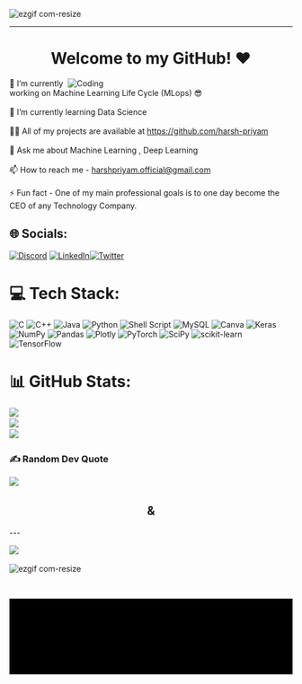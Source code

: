 ![ezgif com-resize](https://user-images.githubusercontent.com/96889318/219773794-ea6cd9b7-cde6-4452-8841-9c099d83c3f9.gif)
<hr>
<h1 align="center">Welcome to my GitHub! ❤️</h1>
<img align="right" alt="Coding" width="400" src="https://media.tenor.com/NOYF3f82b_gAAAAC/programmer.gif">

🔭 I’m currently working on Machine Learning Life Cycle (MLops) 😎 <br><br>🌱 I’m currently learning Data Science<br><br>👨‍💻 All of my projects are available at https://github.com/harsh-priyam<br><br>💬 Ask me about Machine Learning , Deep Learning<br><br>📫 How to reach me - harshpriyam.official@gmail.com<br><br>⚡ Fun fact - One of my main professional goals is to one day become the CEO of any Technology Company.

## 🌐 Socials:
[![Discord](https://img.shields.io/badge/Discord-%237289DA.svg?logo=discord&logoColor=white)](https://discord.gg/HarshPriyam#4629) [![LinkedIn](https://img.shields.io/badge/LinkedIn-%230077B5.svg?logo=linkedin&logoColor=white)](https://linkedin.com/in/harsh-priyam/)[![Twitter](https://img.shields.io/badge/Twitter-%231DA1F2.svg?logo=Twitter&logoColor=white)](https://twitter.com/harshpriyam29) 

# 💻 Tech Stack:
![C](https://img.shields.io/badge/c-%2300599C.svg?style=for-the-badge&logo=c&logoColor=white) ![C++](https://img.shields.io/badge/c++-%2300599C.svg?style=for-the-badge&logo=c%2B%2B&logoColor=white) ![Java](https://img.shields.io/badge/java-%23ED8B00.svg?style=for-the-badge&logo=java&logoColor=white) ![Python](https://img.shields.io/badge/python-3670A0?style=for-the-badge&logo=python&logoColor=ffdd54) ![Shell Script](https://img.shields.io/badge/shell_script-%23121011.svg?style=for-the-badge&logo=gnu-bash&logoColor=white) ![MySQL](https://img.shields.io/badge/mysql-%2300f.svg?style=for-the-badge&logo=mysql&logoColor=white) ![Canva](https://img.shields.io/badge/Canva-%2300C4CC.svg?style=for-the-badge&logo=Canva&logoColor=white) ![Keras](https://img.shields.io/badge/Keras-%23D00000.svg?style=for-the-badge&logo=Keras&logoColor=white) ![NumPy](https://img.shields.io/badge/numpy-%23013243.svg?style=for-the-badge&logo=numpy&logoColor=white) ![Pandas](https://img.shields.io/badge/pandas-%23150458.svg?style=for-the-badge&logo=pandas&logoColor=white) ![Plotly](https://img.shields.io/badge/Plotly-%233F4F75.svg?style=for-the-badge&logo=plotly&logoColor=white) ![PyTorch](https://img.shields.io/badge/PyTorch-%23EE4C2C.svg?style=for-the-badge&logo=PyTorch&logoColor=white) ![SciPy](https://img.shields.io/badge/SciPy-%230C55A5.svg?style=for-the-badge&logo=scipy&logoColor=%white) ![scikit-learn](https://img.shields.io/badge/scikit--learn-%23F7931E.svg?style=for-the-badge&logo=scikit-learn&logoColor=white) ![TensorFlow](https://img.shields.io/badge/TensorFlow-%23FF6F00.svg?style=for-the-badge&logo=TensorFlow&logoColor=white)
# 📊 GitHub Stats:
![](https://github-readme-stats.vercel.app/api?username=harsh-priyam&theme=dark&hide_border=false&include_all_commits=true&count_private=false)<br/>
![](https://github-readme-streak-stats.herokuapp.com/?user=harsh-priyam&theme=dark&hide_border=false)<br/>
![](https://github-readme-stats.vercel.app/api/top-langs/?username=harsh-priyam&theme=dark&hide_border=false&include_all_commits=true&count_private=false&layout=compact)



### ✍️ Random Dev Quote
![](https://quotes-github-readme.vercel.app/api?type=horizontal&theme=radical)
<h2 align="center">&</h2>
---

[![](https://visitcount.itsvg.in/api?id=harsh-priyam&icon=5&color=0)](https://visitcount.itsvg.in)

![ezgif com-resize](https://user-images.githubusercontent.com/96889318/219790276-2ef41c79-6371-46fe-962f-9b403a515c16.gif)

<br>

![ezgif com-resize](https://raw.githubusercontent.com/harsh-priyam/Data/main/ezgif-3-18a9c30370.gif)


<!-- Proudly created with GPRM ( https://gprm.itsvg.in ) -->
